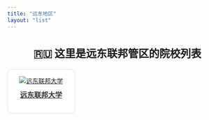 ```yaml
---
title: "远东地区"
layout: "list"
---
```


<style>
.school-grid {
  display: grid;
  grid-template-columns: repeat(3, 1fr);
  gap: 20px;
}
.school-item {
  border: 1px solid #ddd;
  border-radius: 10px;
  padding: 15px;
  background: #fff;
  text-align: center;
}
.school-item img {
  max-width: 100%;
  height: auto;
}
.school-item h3 {
  margin-top: 10px;
  font-size: 16px;
  color: #333;
}

  .center-text {
    display: flex;
    justify-content: center; /* 水平居中 */
    align-items: center; /* 垂直居中 */
    text-align: center; /* 让文字内容居中 */
    font-size: 24px; /* 调整字体大小 */
    font-weight: bold; /* 让文本加粗 */
    padding: 20px; /* 增加内边距 */
  }

</style>

<!-- 🎯 让文本居中 -->
<div class="center-text">
  🇷🇺 这里是远东联邦管区的院校列表
</div>

<div class="school-grid">
  <div class="school-item">
    <a href="/院校选择/俄罗斯/远东地区/远东联邦大学/">
      <img src="/img/远东联邦-1.jpg" alt="远东联邦大学" />
      <h3>远东联邦大学</h3>
    </a>
  </div>
</div>

